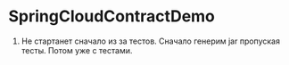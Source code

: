 # SpringCloudContractDemo
  1) Не стартанет сначало из за тестов. Сначало генерим jar пропуская тесты. Потом уже с тестами.
